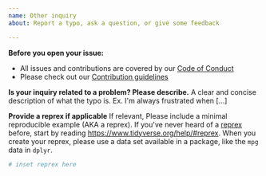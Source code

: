 ```yaml
---
name: Other inquiry
about: Report a typo, ask a question, or give some feedback

---
```


**Before you open your issue:**
* All issues and contributions are covered by our [Code of Conduct](/.github/CODE_OF_CONDUCT.md)
* Please check out our [Contribution guidelines](/.github/CONTRIBUTING.md)

**Is your inquiry related to a problem? Please describe.**
A clear and concise description of what the typo is. Ex. I'm always frustrated when [...]

**Provide a reprex if applicable**
If relevant, Please include a minimal reproducible example (AKA a reprex). If you've never
heard of a [reprex](http://reprex.tidyverse.org/) before, start by reading
<https://www.tidyverse.org/help/#reprex>. When you create your reprex, please use a data set available in a package, like the `mpg` data in `dplyr`.

```r
# inset reprex here
```
